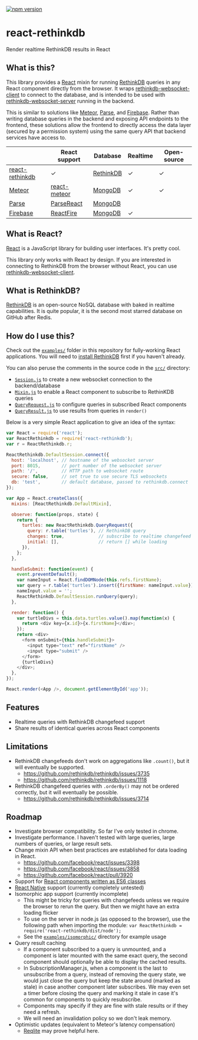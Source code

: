 [![npm version](https://img.shields.io/npm/v/react-rethinkdb.svg)](https://www.npmjs.com/package/react-rethinkdb)

# react-rethinkdb

Render realtime RethinkDB results in React

## What is this?

This library provides a [React] mixin for running [RethinkDB] queries in any
React component directly from the browser. It wraps
[rethinkdb-websocket-client] to connect to the database, and is intended to be
used with [rethinkdb-websocket-server] running in the backend.

This is similar to solutions like [Meteor], [Parse], and [Firebase]. Rather
than writing database queries in the backend and exposing API endpoints to the
frontend, these solutions allow the frontend to directly access the data layer
(secured by a permission system) using the same query API that backend services
have access to.

|                   | React support  | Database    | Realtime | Open-source |
| ---------------   | -------------  | ----------- | ---------| ------------|
| [react-rethinkdb] | &#x2713;       | [RethinkDB] | &#x2713; | &#x2713;    |
| [Meteor]          | [react-meteor] | [MongoDB]   | &#x2713; | &#x2713;    |
| [Parse]           | [ParseReact]   | [MongoDB]   |          |             |
| [Firebase]        | [ReactFire]    | [MongoDB]   | &#x2713; |             |

## What is React?

[React] is a JavaScript library for building user interfaces. It's pretty cool.

This library only works with React by design. If you are interested in
connecting to RethinkDB from the browser without React, you can use
[rethinkdb-websocket-client].

## What is RethinkDB?

[RethinkDB] is an open-source NoSQL database with baked in realtime
capabilities. It is quite popular, it is the second most starred database on
GitHub after Redis.

## How do I use this?

Check out the [`examples/`] folder in this repository for fully-working React
applications. You will need to [install RethinkDB] first if you haven't
already.

You can also peruse the comments in the source code in the [`src/`] directory:
* [`Session.js`] to create a new websocket connection to the backend/database
* [`Mixin.js`] to enable a React component to subscribe to RethinKDB queries
* [`QueryRequest.js`] to configure queries in subscribed React components
* [`QueryResult.js`] to use results from queries in `render()`

Below is a very simple React application to give an idea of the syntax:

```js
var React = require('react');
var ReactRethinkdb = require('react-rethinkdb');
var r = ReactRethinkdb.r;

ReactRethinkdb.DefaultSession.connect({
  host: 'localhost', // hostname of the websocket server
  port: 8015,        // port number of the websocket server
  path: '/',         // HTTP path to websocket route
  secure: false,     // set true to use secure TLS websockets
  db: 'test',        // default database, passed to rethinkdb.connect
});

var App = React.createClass({
  mixins: [ReactRethinkdb.DefaultMixin],

  observe: function(props, state) {
    return {
      turtles: new ReactRethinkdb.QueryRequest({
        query: r.table('turtles'), // RethinkDB query
        changes: true,             // subscribe to realtime changefeed
        initial: [],               // return [] while loading
      }),
    };
  },

  handleSubmit: function(event) {
    event.preventDefault();
    var nameInput = React.findDOMNode(this.refs.firstName);
    var query = r.table('turtles').insert({firstName: nameInput.value});
    nameInput.value = '';
    ReactRethinkdb.DefaultSession.runQuery(query);
  },

  render: function() {
    var turtleDivs = this.data.turtles.value().map(function(x) {
      return <div key={x.id}>{x.firstName}</div>;
    });
    return <div>
      <form onSubmit={this.handleSubmit}>
        <input type="text" ref="firstName" />
        <input type="submit" />
      </form>
      {turtleDivs}
    </div>;
  },
});

React.render(<App />, document.getElementById('app'));
```

## Features

* Realtime queries with RethinkDB changefeed support
* Share results of identical queries across React components

## Limitations

* RethinkDB changefeeds don't work on aggregations like `.count()`, but it will eventually be supported.
    * https://github.com/rethinkdb/rethinkdb/issues/3735
    * https://github.com/rethinkdb/rethinkdb/issues/1118
* RethinkDB changefeed queries with `.orderBy()` may not be ordered correctly, but it will eventually be possible.
    * https://github.com/rethinkdb/rethinkdb/issues/3714

## Roadmap

* Investigate browser compatibility. So far I've only tested in chrome.
* Investigate performance. I haven't tested with large queries, large numbers
  of queries, or large result sets.
* Change mixin API when best practices are established for data loading in React.
    - https://github.com/facebook/react/issues/3398
    - https://github.com/facebook/react/issues/3858
    - https://github.com/facebook/react/pull/3920
* Support for [React components written as ES6 classes]
* [React Native] support (currently completely untested)
* Isomorphic app support (currently incomplete)
    * This might be tricky for queries with changefeeds unless we require the
      browser to rerun the query. But then we might have an extra loading
      flicker
    * To use on the server in node.js (as opposed to the browser), use the
      following path when importing the module:
      `var ReactRethinkdb = require('react-rethinkdb/dist/node');`
    * See the [`examples/isomorphic/`] directory for example usage
* Query result caching
    - If a component subscribed to a query is unmounted, and a component is
      later mounted with the same exact query, the second component should
      optionally be able to display the cached results.
    - In SubscriptionManager.js, when a component is the last to unsubscribe
      from a query, instead of removing the query state, we would just close
      the query but keep the state around (marked as stale) in case another
      component later subscribes. We may even set a timer before closing the
      query and marking it stale in case it's common for components to quickly
      resubscribe.
    - Components may specify if they are fine with stale results or if they
      need a refresh.
    - We will need an invalidation policy so we don't leak memory.
* Optimistic updates (equivalent to Meteor's latency compensation)
    - [Reqlite] may prove helpful here.

[`examples/`]: examples/
[`examples/isomorphic/`]: examples/isomorphic/
[`src/`]: src/
[`Session.js`]: src/Session.js
[`Mixin.js`]: src/Mixin.js
[`QueryRequest.js`]: src/QueryRequest.js
[`QueryResult.js`]: src/QueryResult.js

[Firebase]: https://www.firebase.com/
[Meteor]: https://www.meteor.com/
[MongoDB]: https://www.mongodb.org/
[ParseReact]: https://www.firebase.com/docs/web/libraries/react/
[Parse]: https://parse.com/
[React Native]: https://facebook.github.io/react-native/
[React components written as ES6 classes]: https://facebook.github.io/react/docs/reusable-components.html#es6-classes
[ReactFire]: https://www.firebase.com/docs/web/libraries/react/
[React]: https://facebook.github.io/react/
[Reqlite]: https://github.com/neumino/reqlite
[RethinkDB]: http://rethinkdb.com/
[install RethinkDB]: http://rethinkdb.com/docs/install/
[react-meteor]: https://github.com/reactjs/react-meteor
[react-rethinkdb]: https://github.com/mikemintz/react-rethinkdb
[rethinkdb-websocket-client]: https://github.com/mikemintz/rethinkdb-websocket-client
[rethinkdb-websocket-server]: https://github.com/mikemintz/rethinkdb-websocket-server
